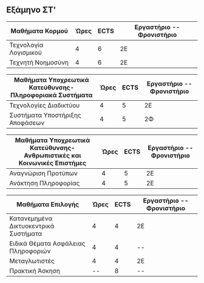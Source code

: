 Εξάμηνο ΣΤ'
-----------------------------------------------------------------------------------------------------------------------------------



| Μαθήματα Κορμού  |     Ώρες   |    ECTS       | Εργαστήριο -- Φρονιστήριο|
| ------------- | ------------- | ------------- |  --------- |
|  Τεχνολογία Λογισμικού | 4  |    6   |     2Ε       |
|  Τεχνητή Νοημοσύνη | 4  |     6    |       2Ε     |


| Μαθήματα Υποχρεωτικά Κατεύθυνσης-Πληροφοριακά Συστήματα  |     Ώρες   |    ECTS       | Εργαστήριο -- Φρονιστήριο|
| ------------- | ------------- | ------------- |  --------- |
|  Τεχνολογίες Διαδικτύου | 4  |    5   |     2Ε       |
|  Συστήματα Υποστήριξης Αποφάσεων | 4  |     5    |       2Φ     |


| Μαθήματα Υποχρεωτικά Κατεύθυνσης-Ανθρωπιστικές και Κοινωνικές Επιστήμες  |     Ώρες   |    ECTS       | Εργαστήριο -- Φρονιστήριο|
| ------------- | ------------- | ------------- |  --------- |
|  Αναγνώριση Προτύπων  | 4  |    5   |     2Ε       |
|  Ανάκτηση Πληροφορίας | 4  |     5    |       2Ε     |

| Μαθήματα Επιλογής  |     Ώρες   |    ECTS       | Εργαστήριο -- Φρονιστήριο|
| ------------- | ------------- | ------------- |  --------- |
|  Κατανεμημένα Δικτυοκεντρικά Συστήματα  | 4  |    4   |     2Ε       |
|  Ειδικά Θέματα Ασφάλειας Πληροφοριών | 4  |     4    |       --     |
|  Μεταγλωτιστές | 4 | 4 | 2Ε |
|  Πρακτική Άσκηση | -- | 8 | -- |




